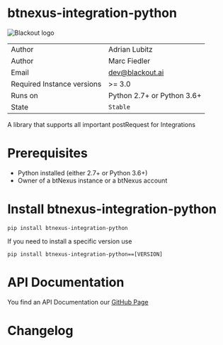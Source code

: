 # btnexus-integration-python

![Blackout logo](https://www.blackout.ai/wp-content/uploads/2018/08/logo.png)

|||
|---|---|
|Author|Adrian Lubitz|
|Author|Marc Fiedler|
|Email|dev@blackout.ai|
|Required Instance versions| >= 3.0|
|Runs on|Python 2.7+ or Python 3.6+|
|State|`Stable`|

A library that supports all important postRequest for Integrations


# Prerequisites

* Python installed (either 2.7+ or Python 3.6+)
* Owner of a btNexus instance or a btNexus account

# Install btnexus-integration-python
```
pip install btnexus-integration-python
```
If you need to install a specific version use
```
pip install btnexus-integration-python==[VERSION]
```

# API Documentation
You find an API Documentation our [GitHub Page](https://blackout-technologies.github.io/btnexus-integration-python)


# Changelog
